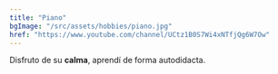 ```yaml
---
title: "Piano"
bgImage: "/src/assets/hobbies/piano.jpg"
href: "https://www.youtube.com/channel/UCtz1B0S7Wi4xNTfjQg6W7Ow"
---
```

Disfruto de su **calma**, aprendí de forma autodidacta.
